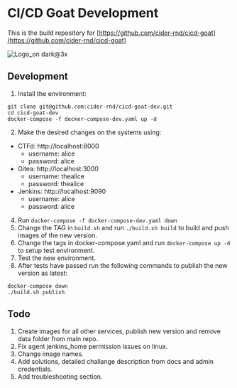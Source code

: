# CI/CD Goat Development
This is the build repository for [https://github.com/cider-rnd/cicd-goat](https://github.com/cider-rnd/cicd-goat)

![Logo_on dark@3x](https://user-images.githubusercontent.com/88270351/143437403-79b0ae54-a117-420d-b1a2-b285c0d8db59.png)

## Development
1. Install the environment:
  ```
  git clone git@github.com:cider-rnd/cicd-goat-dev.git
  cd cicd-goat-dev
  docker-compose -f docker-compose-dev.yaml up -d
  ```
2. Make the desired changes on the systems using:
* CTFd: http://localhost:8000
  * username: alice
  * password: alice
* Gitea: http://localhost:3000
  * username: thealice
  * password: thealice
* Jenkins: http://localhost:9090
  * username: alice
  * password: alice
4. Run `docker-compose -f docker-compose-dev.yaml down`
5. Change the TAG in `build.sh` and run `./build.sh build` to build and push images of the new version.
6. Change the tags in docker-compose.yaml and run `docker-compose up -d` to setup test environment.
7. Test the new environment.
8. After tests have passed run the following commands to publish the new version as latest:
  ```
  docker-compose down
  ./build.sh publish
  ```

## Todo
1. Create images for all other services, publish new version and remove data folder from main repo.
2. Fix agent jenkins_home permission issues on linux.
3. Change image names.
4. Add solutions, detailed challange description from docs and admin credentials.
5. Add troubleshooting section.

